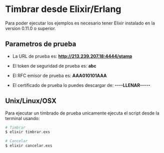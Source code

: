 # Timbrar desde Elixir/Erlang

Para poder ejecutar los ejemplos es necesario tener Elixir instalado en la version 0.11.0 o superior.

## Parametros de prueba

- La URL de prueba es: **http://213.239.207.18:4444/stamp**

- El token de seguridad de prueba es: **abc**

- El RFC emisor de prueba es: **AAA010101AAA**

- El certificado de prueba lo puedes descargar de: **----LLENAR-----**

## Unix/Linux/OSX
Para ejecutar un timbrado de prueba unicamente ejecuta el script desde la terminal usando:

```sh
# Timbrar
$ elixir timbrar.exs

# Cancelar
$ elixir cancelar.exs
```